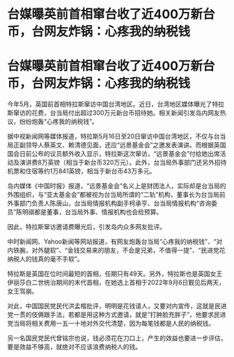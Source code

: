 # 台媒曝英前首相窜台收了近400万新台币，台网友炸锅：心疼我的纳税钱

# 台媒曝英前首相窜台收了近400万新台币，台网友炸锅：心疼我的纳税钱

今年5月，英国前首相特拉斯窜访中国台湾地区。近日，台湾地区媒体曝光了特拉斯窜访的花费，台当局付出超过300万元新台币招待她。相关新闻引发岛内网友热议，纷纷炮轰“心疼我的纳税钱”。

据中视新闻网等媒体报道，特拉斯5月16日至20日窜访中国台湾地区，不仅与台当局正副领导人蔡英文、赖清德见面，还应“远景基金会”之邀发表演讲。而根据英国国会日前公布的议员额外收入显示，特拉斯这次窜访，“远景基金会”付给她出席活动及演讲费8万英镑（相当于新台币320万元）。此外，台当局外事部门还另外招待机票和住宿等约1万841英镑，相当于新台币43万多元。

岛内媒体《中国时报》报道，“远景基金会”名义上是财团法人，实际却是台当局的外围组织，与“亚太基金会”都被视为台当局所谓的“二轨”机构，董事长为台当局前外事部门负责人陈唐山，台当局情报机构副手柯承亨、台当局情报机构“咨询委员”陈明祺都是董事，台当局外事、情报机构也会给预算。

因此，特拉斯窜访邀请费曝光后，引发岛内众多网友批评。

中时新闻网、Yahoo新闻等网站报道，有网友炮轰台当局“心疼我的纳税钱”、“对内铁腕，对外腿软”、“金钱交易来的朋友，不会是兄弟，不值得一提”、“民进党花纳税人的钱真的毫不手软”。

特拉斯是英国在位时间最短的首相，任期只有49天。另外，特拉斯也是英国女王伊丽莎白二世统治期间的末代首相，在她选上首相于2022年9月6日觐见后两天，女王驾崩。

对此，中国国民党民代洪孟楷批评，明明是花钱请人，又要对内宣传，这就是民进党一贯的伎俩跟手法，若都是用这种方式邀请，就是“打肿脸充胖子”，他要求民进党当局将相关费用一五一十地对外交代清楚，因为每笔钱都是人民的纳税钱。

另一名国民党民代曾铭宗也说，钱必须花在刀口上，产生的效益也要进一步评估，要是效益不够高，就绝对不应该浪费纳税人的钱。

